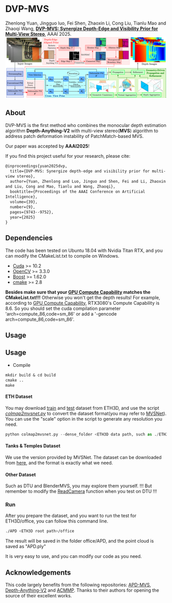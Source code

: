 # DVP-MVS

Zhenlong Yuan, Jingguo luo, Fei Shen, Zhaoxin Li, Cong Liu, Tianlu Mao and Zhaoqi Wang, [**DVP-MVS: Synergize Depth-Edge and Visibility Prior for Multi-View Stereo**](https://arxiv.org/pdf/2412.11578), AAAI 2025.
![](images/DVP-MVS-pipeline.png)

## About
DVP-MVS is the first method who combines the monocular depth estimation algorithm **Depth-Anything-V2** with multi-view stereo(**MVS**) algorithm to address patch deformation instability of PatchMatch-based MVS.

Our paper was accepted by **AAAI2025**!

If you find this project useful for your research, please cite:  

```
@inproceedings{yuan2025dvp,
  title={DVP-MVS: Synergize depth-edge and visibility prior for multi-view stereo},
  author={Yuan, Zhenlong and Luo, Jinguo and Shen, Fei and Li, Zhaoxin and Liu, Cong and Mao, Tianlu and Wang, Zhaoqi},
  booktitle={Proceedings of the AAAI Conference on Artificial Intelligence},
  volume={39},
  number={9},
  pages={9743--9752},
  year={2025}
}
```
## Dependencies

The code has been tested on Ubuntu 18.04 with Nvidia Titan RTX, and you can modify the CMakeList.txt to compile on Windows.
* [Cuda](https://developer.nvidia.cn/zh-cn/cuda-toolkit) >= 10.2
* [OpenCV](https://opencv.org/) >= 3.3.0
* [Boost](https://www.boost.org/) >= 1.62.0
* [cmake](https://cmake.org/) >= 2.8

**Besides make sure that your [GPU Compute Capability](https://en.wikipedia.org/wiki/CUDA) matches the CMakeList.txt!!!** Otherwise you won't get the depth results! For example, according to [GPU Compute Capability](https://en.wikipedia.org/wiki/CUDA), RTX3080's Compute Capability is 8.6. So you should set the 
cuda compilation parameter 'arch=compute_86,code=sm_86' or add a '-gencode arch=compute_86,code=sm_86'.

## Usage
## Usage
- Compile
>
    mkdir build & cd build
    cmake ..
    make

#### ETH Dataset

You may download [train](https://www.eth3d.net/data/multi_view_training_dslr_undistorted.7z) and [test](https://www.eth3d.net/data/multi_view_test_dslr_undistorted.7z) dataset from ETH3D, and use the script [*colmap2mvsnet.py*](./colmap2mvsnet.py) to convert the dataset format(you may refer to [MVSNet](https://github.com/YoYo000/MVSNet#file-formats)). You can use the "scale" option in the script to generate any resolution you need.

```python
python colmap2mvsnet.py --dense_folder <ETH3D data path, such as ./ETH3D/office> --save_folder <The path to save> --scale_factor 2 # half resolution
```

#### Tanks & Temples Dataset

We use the version provided by MVSNet. The dataset can be downloaded from [here](https://drive.google.com/file/d/1YArOJaX9WVLJh4757uE8AEREYkgszrCo/view), and the format is exactly what we need.

#### Other Dataset

Such as DTU and BlenderMVS, you may explore them yourself. !!! But remember to modify the [ReadCamera](https://github.com/whoiszzj/APD-MVS/blob/d9f9731235f4db05712024213e32346b6a01f5d6/APD.cpp#L84) function when you test on DTU !!!

### Run

After you prepare the dataset, and you want to run the test for ETH3D/office, you can follow this command line.

```bash
./APD <ETH3D root path>/office
```

The result will be saved in the folder office/APD, and the point cloud is saved as  "APD.ply"

It is very easy to use, and you can modify our code as you need.

## Acknowledgements

This code largely benefits from the following repositories: [APD-MVS](https://github.com/whoiszzj/APD-MVS), [Depth-Anything-V2](https://github.com/DepthAnything/Depth-Anything-V2) and [ACMMP](https://github.com/GhiXu/ACMMP.git). Thanks to their authors for opening the source of their excellent works.
